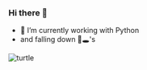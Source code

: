 ### Hi there 👋
- 🐍 I’m currently working with Python
- and falling down 🐰🕳️'s

![turtle](https://media.giphy.com/media/1Ag4tu7YueI0rzkvAp/giphy.gif)



<!--
**acorvin/acorvin** is a ✨ _special_ ✨ repository because its `README.md` (this file) appears on your GitHub profile.

Here are some ideas to get you started:

- 🔭 I’m currently working on ...
- 🌱 I’m currently learning ...
- 👯 I’m looking to collaborate on ...
- 🤔 I’m looking for help with ...
- 💬 Ask me about ...
- 📫 How to reach me: ...
- 😄 Pronouns: ...
- ⚡ Fun fact: ...
-->
